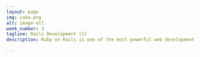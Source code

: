 ```yaml
---
layout: page
img: cake.png
alt: image-alt
week_number: 3
tagline: Rails Development (1)
description: Ruby on Rails is one of the most powerful web development frameworks available. Learn how to create Ruby on Rails applications and the inner workings of this wonderful tool.

---
```

